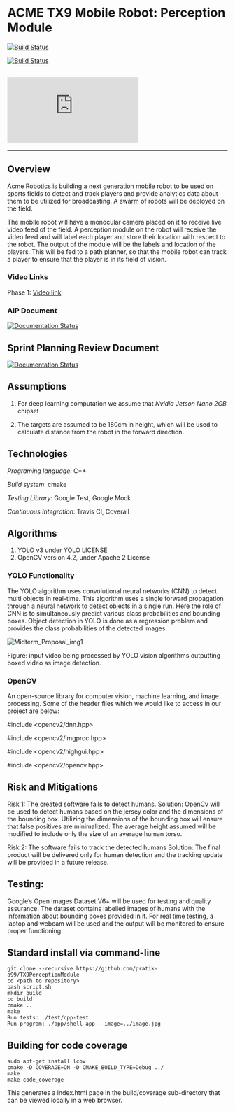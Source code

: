 # ACME TX9 Mobile Robot: Perception Module
[![Build Status](https://app.travis-ci.com/SumedhKoppula/TX9PerceptionModule.svg?branch=devBranchPhaseII)](https://app.travis-ci.com/SumedhKoppula/TX9PerceptionModule)

[![Build Status](https://app.travis-ci.com/SumedhKoppula/TX9PerceptionModule.svg?branch=devBranchPhaseII)](https://app.travis-ci.com/SumedhKoppula/TX9PerceptionModule)

[![GitHub license](https://badgen.net/github/license/Naereen/Strapdown.js)](LICENSE.md)
---

---

## Overview

Acme Robotics is building a next generation mobile robot to be used on sports fields to detect and track players and provide analytics data about them to be utilized for broadcasting. A swarm of robots will be deployed on the field.

The mobile robot will have a monocular camera placed on it to receive live video feed of the field. A perception module on the robot will receive the video feed and will label each player and store their location with respect to the robot. The output of the module will be the labels and location of the players. This will be fed to a path planner, so that the mobile robot can track a player to ensure that the player is in its field of vision.

### Video Links
Phase 1: [Video link](https://www.youtube.com/watch?v=6h-72SBKB8E&t=72s)

### AIP Document 
[![Documentation Status](https://readthedocs.org/projects/ansicolortags/badge/?version=latest)](https://docs.google.com/spreadsheets/d/1xySDFZ3LB8iaYRV7OXNlhccmeYK0k-ZA7r3EBrgCAMA/edit?usp=sharing)

## Sprint Planning Review Document
[![Documentation Status](https://readthedocs.org/projects/ansicolortags/badge/?version=latest)](https://docs.google.com/document/d/1LRK0pHuJsmCjaX9VIXsoMOvOonWKOmAHq0_yvjCOSTk/edit?usp=sharing)

## Assumptions
1. For deep learning computation we assume that *Nvidia Jetson Nano 2GB* chipset

2. The targets are assumed to be 180cm in height, which will be used to calculate distance from the robot in the forward direction. 

## Technologies
*Programing language*: C++ 

*Build system*: cmake

*Testing Library*: Google Test, Google Mock

*Continuous Integration*: Travis CI, Coverall

## Algorithms

1. YOLO v3 under YOLO LICENSE
2. OpenCV version 4.2, under Apache 2 License

### YOLO Functionality
 
The YOLO algorithm uses convolutional neural networks (CNN) to detect multi objects in real-time. This algorithm uses a single forward propagation through a neural network to detect objects in a single run. Here the role of CNN is to simultaneously predict various class probabilities and bounding boxes. Object detection in YOLO is done as a regression problem and provides the class probabilities of the detected images.

![Midterm_Proposal_img1](https://user-images.githubusercontent.com/24978535/136276058-9714fecf-60d9-4164-b8c6-25416cbfbb2b.png)

Figure: input video being processed by YOLO vision algorithms outputting boxed video as image detection.

### OpenCV
An open-source library for computer vision, machine learning, and image processing. Some of the header files which we would like to access in our project are below:

#include <opencv2/dnn.hpp>

#include <opencv2/imgproc.hpp>

#include <opencv2/highgui.hpp>

#include <opencv2/opencv.hpp>


## Risk and Mitigations

Risk 1: The created software fails to detect humans.
Solution: OpenCv will be used to detect humans based on the jersey color and the dimensions of the bounding box. Utilizing the dimensions of the bounding box will ensure that false positives are minimalized. The average height assumed will be modified to include only the size of an average human torso. 

Risk 2: The software fails to track the detected humans
Solution: The final product will be delivered only for human detection and the tracking update will be provided in a future release.

## Testing:
Google’s Open Images Dataset V6+ will be used for testing and quality assurance. The dataset contains labelled images of humans with the information about bounding boxes provided in it. 
For real time testing, a laptop and webcam will be used and the output will be monitored to ensure proper functioning.


## Standard install via command-line
```
git clone --recursive https://github.com/pratik-a99/TX9PerceptionModule
cd <path to repository>
bash script.sh
mkdir build
cd build
cmake ..
make
Run tests: ./test/cpp-test
Run program: ./app/shell-app --image=../image.jpg
```

## Building for code coverage 
```
sudo apt-get install lcov
cmake -D COVERAGE=ON -D CMAKE_BUILD_TYPE=Debug ../
make
make code_coverage
```
This generates a index.html page in the build/coverage sub-directory that can be viewed locally in a web browser.
